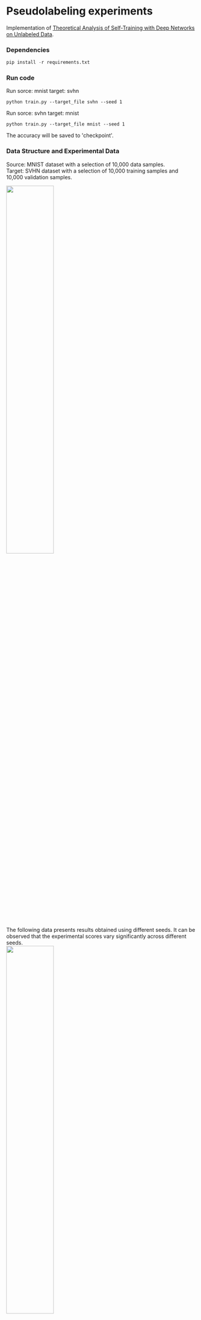 # Pseudolabeling experiments

Implementation of [Theoretical Analysis of Self-Training with Deep Networks on Unlabeled Data](https://arxiv.org/abs/2010.03622).

### Dependencies

```python
pip install -r requirements.txt
```

### Run code

Run sorce: mnist target: svhn
```
python train.py --target_file svhn --seed 1
```

Run sorce: svhn target: mnist 
```
python train.py --target_file mnist --seed 1
```

The accuracy will be saved to 'checkpoint'.

### Data Structure and Experimental Data
Source: MNIST dataset with a selection of 10,000 data samples.  
Target: SVHN dataset with a selection of 10,000 training samples and 10,000 validation samples.

<img src="https://github.com/tliobnih/upplementary-D.2.-Pseudolabeling-experiments/assets/52643360/1a4f7597-9676-4c1b-b5b6-62c20c8c6777" width="50%" height="50%">

The following data presents results obtained using different seeds. It can be observed that the experimental scores vary significantly across different seeds.  
<img src="https://github.com/tliobnih/upplementary-D.2.-Pseudolabeling-experiments/assets/52643360/6acc4031-2337-482e-8bbc-2062830d1d12" width="50%" height="50%">


Therefore, I conducted 50 experiments using seeds 1 to 50, and calculated the average of these 50 datas. The results are summarized in the following table:  
<img src="https://github.com/tliobnih/upplementary-D.2.-Pseudolabeling-experiments/assets/52643360/aa6edf85-70dc-43eb-9004-e75d3362ada3" width="30%" height="50%">  
The results of the fifty experiments are stored in acc_svhn.csv, where each set of data can be replicated by simply changing the seed.

From the data, it appears that the accuracy does not exhibit the gradual increase as mentioned in the paper. I suspect that this may be due to the low scores in the first stage of the source dataset. Therefore, I conducted an additional experiment where I swapped the roles of the datasets. This is because using SVHN as the source dataset typically results in better training of the model.

